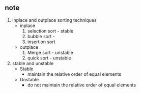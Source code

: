 ## note
1) inplace and outplace sorting techniques
    - inplace
        1) selection sort - stable
        2) bubble sort  -  
        3) insertion sort
    - outplace
        1) Merge sort - unstable
        2) quick sort - unstable
2) stable and unstable 
    - Stable
        - maintain the relative order of equal elements
    - Unstable
        - do not maintain the relative order of equal elements